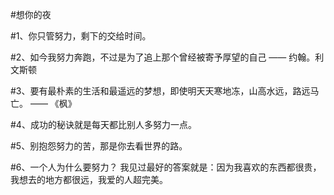 #想你的夜

#1、你只管努力，剩下的交给时间。

#2、如今我努力奔跑，不过是为了追上那个曾经被寄予厚望的自己 —— 约翰。利文斯顿

#3、要有最朴素的生活和最遥远的梦想，即使明天天寒地冻，山高水远，路远马亡。 —— 《枫》

#4、成功的秘诀就是每天都比别人多努力一点。

#5、别抱怨努力的苦，那是你去看世界的路。

#6、一个人为什么要努力？ 我见过最好的答案就是：因为我喜欢的东西都很贵，我想去的地方都很远，我爱的人超完美。
